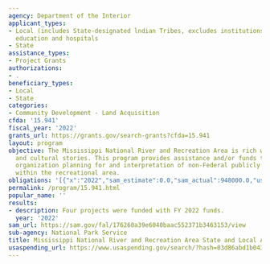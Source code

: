 ```yaml
---
agency: Department of the Interior
applicant_types:
- Local (includes State-designated lndian Tribes, excludes institutions of higher
  education and hospitals
- State
assistance_types:
- Project Grants
authorizations:
- .
beneficiary_types:
- Local
- State
categories:
- Community Development - Land Acquisition
cfda: '15.941'
fiscal_year: '2022'
grants_url: https://grants.gov/search-grants?cfda=15.941
layout: program
objective: The Mississippi National River and Recreation Area is rich with historical
  and cultural stories. This program provides assistance and/or funds to enhance partner
  organization planning for and interpretation of non-Federal publicly owned lands
  within the recreational area.
obligations: '[{"x":"2022","sam_estimate":0.0,"sam_actual":948000.0,"usa_spending_actual":948000.0},{"x":"2023","sam_estimate":1000000.0,"sam_actual":0.0,"usa_spending_actual":250000.0},{"x":"2024","sam_estimate":1000000.0,"sam_actual":0.0,"usa_spending_actual":0.0}]'
permalink: /program/15.941.html
popular_name: ''
results:
- description: Four projects were funded with FY 2022 funds.
  year: '2022'
sam_url: https://sam.gov/fal/176260a39e6040baac552371b3463153/view
sub-agency: National Park Service
title: Mississippi National River and Recreation Area State and Local Assistance
usaspending_url: https://www.usaspending.gov/search/?hash=03d86abd1b0436ef4e140314798f9523
---
```

